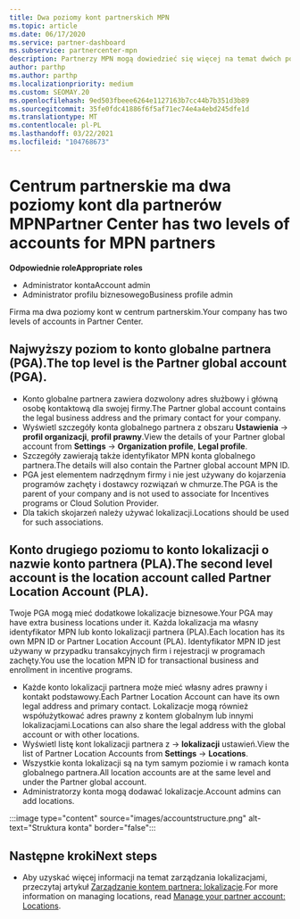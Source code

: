 ```yaml
---
title: Dwa poziomy kont partnerskich MPN
ms.topic: article
ms.date: 06/17/2020
ms.service: partner-dashboard
ms.subservice: partnercenter-mpn
description: Partnerzy MPN mogą dowiedzieć się więcej na temat dwóch poziomów kont w centrum partnerskim, konta globalnego partnera (PGA) i konta lokalizacji partnera (PLA).
author: parthp
ms.author: parthp
ms.localizationpriority: medium
ms.custom: SEOMAY.20
ms.openlocfilehash: 9ed503fbeee6264e1127163b7cc44b7b351d3b89
ms.sourcegitcommit: 35fe0fdc41886f6f5af71ec74e4a4ebd245dfe1d
ms.translationtype: MT
ms.contentlocale: pl-PL
ms.lasthandoff: 03/22/2021
ms.locfileid: "104768673"
---
```

# <a name="partner-center-has-two-levels-of-accounts-for-mpn-partners"></a><span data-ttu-id="b8e37-103">Centrum partnerskie ma dwa poziomy kont dla partnerów MPN</span><span class="sxs-lookup"><span data-stu-id="b8e37-103">Partner Center has two levels of accounts for MPN partners</span></span>


<span data-ttu-id="b8e37-104">**Odpowiednie role**</span><span class="sxs-lookup"><span data-stu-id="b8e37-104">**Appropriate roles**</span></span>

- <span data-ttu-id="b8e37-105">Administrator konta</span><span class="sxs-lookup"><span data-stu-id="b8e37-105">Account admin</span></span>
- <span data-ttu-id="b8e37-106">Administrator profilu biznesowego</span><span class="sxs-lookup"><span data-stu-id="b8e37-106">Business profile admin</span></span>


<span data-ttu-id="b8e37-107">Firma ma dwa poziomy kont w centrum partnerskim.</span><span class="sxs-lookup"><span data-stu-id="b8e37-107">Your company has two levels of accounts in Partner Center.</span></span>

## <a name="the-top-level-is-the-partner-global-account-pga"></a><span data-ttu-id="b8e37-108">Najwyższy poziom to konto globalne partnera (PGA).</span><span class="sxs-lookup"><span data-stu-id="b8e37-108">The top level is the Partner global account (PGA).</span></span>

- <span data-ttu-id="b8e37-109">Konto globalne partnera zawiera dozwolony adres służbowy i główną osobę kontaktową dla swojej firmy.</span><span class="sxs-lookup"><span data-stu-id="b8e37-109">The Partner global account contains the legal business address and the primary contact for your company.</span></span> 
- <span data-ttu-id="b8e37-110">Wyświetl szczegóły konta globalnego partnera z obszaru **Ustawienia**  ->  **profil organizacji**, **profil prawny**.</span><span class="sxs-lookup"><span data-stu-id="b8e37-110">View the details of your Partner global account from **Settings** -> **Organization profile**, **Legal profile**.</span></span>
- <span data-ttu-id="b8e37-111">Szczegóły zawierają także identyfikator MPN konta globalnego partnera.</span><span class="sxs-lookup"><span data-stu-id="b8e37-111">The details will also contain the Partner global account MPN ID.</span></span> 
- <span data-ttu-id="b8e37-112">PGA jest elementem nadrzędnym firmy i nie jest używany do kojarzenia programów zachęty i dostawcy rozwiązań w chmurze.</span><span class="sxs-lookup"><span data-stu-id="b8e37-112">The PGA is the parent of your company and is not used to associate for Incentives programs or Cloud Solution Provider.</span></span> 
- <span data-ttu-id="b8e37-113">Dla takich skojarzeń należy używać lokalizacji.</span><span class="sxs-lookup"><span data-stu-id="b8e37-113">Locations should be used for such associations.</span></span>

## <a name="the-second-level-account-is-the-location-account-called-partner-location-account-pla"></a><span data-ttu-id="b8e37-114">Konto drugiego poziomu to konto lokalizacji o nazwie konto partnera (PLA).</span><span class="sxs-lookup"><span data-stu-id="b8e37-114">The second level account is the location account called Partner Location Account (PLA).</span></span>

<span data-ttu-id="b8e37-115">Twoje PGA mogą mieć dodatkowe lokalizacje biznesowe.</span><span class="sxs-lookup"><span data-stu-id="b8e37-115">Your PGA may have extra business locations under it.</span></span> <span data-ttu-id="b8e37-116">Każda lokalizacja ma własny identyfikator MPN lub konto lokalizacji partnera (PLA).</span><span class="sxs-lookup"><span data-stu-id="b8e37-116">Each location has its own MPN ID or Partner Location Account (PLA).</span></span> <span data-ttu-id="b8e37-117">Identyfikator MPN ID jest używany w przypadku transakcyjnych firm i rejestracji w programach zachęty.</span><span class="sxs-lookup"><span data-stu-id="b8e37-117">You use the location MPN ID for transactional business and enrollment in incentive programs.</span></span>

- <span data-ttu-id="b8e37-118">Każde konto lokalizacji partnera może mieć własny adres prawny i kontakt podstawowy.</span><span class="sxs-lookup"><span data-stu-id="b8e37-118">Each Partner Location Account can have its own legal address and primary contact.</span></span> <span data-ttu-id="b8e37-119">Lokalizacje mogą również współużytkować adres prawny z kontem globalnym lub innymi lokalizacjami.</span><span class="sxs-lookup"><span data-stu-id="b8e37-119">Locations can also share the legal address with the global account or with other locations.</span></span>
- <span data-ttu-id="b8e37-120">Wyświetl listę kont lokalizacji partnera z   ->  **lokalizacji** ustawień.</span><span class="sxs-lookup"><span data-stu-id="b8e37-120">View the list of Partner Location Accounts from **Settings** -> **Locations**.</span></span>
- <span data-ttu-id="b8e37-121">Wszystkie konta lokalizacji są na tym samym poziomie i w ramach konta globalnego partnera.</span><span class="sxs-lookup"><span data-stu-id="b8e37-121">All location accounts are at the same level and under the Partner global account.</span></span>
- <span data-ttu-id="b8e37-122">Administratorzy konta mogą dodawać lokalizacje.</span><span class="sxs-lookup"><span data-stu-id="b8e37-122">Account admins can add locations.</span></span>

:::image type="content" source="images/accountstructure.png" alt-text="Struktura konta" border="false":::

## <a name="next-steps"></a><span data-ttu-id="b8e37-124">Następne kroki</span><span class="sxs-lookup"><span data-stu-id="b8e37-124">Next steps</span></span>

- <span data-ttu-id="b8e37-125">Aby uzyskać więcej informacji na temat zarządzania lokalizacjami, przeczytaj artykuł [Zarządzanie kontem partnera: lokalizacje](manage-locations.md).</span><span class="sxs-lookup"><span data-stu-id="b8e37-125">For more information on managing locations, read [Manage your partner account: Locations](manage-locations.md).</span></span>
